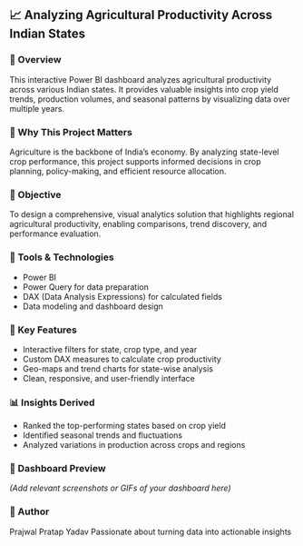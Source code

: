 ## 📈 Analyzing Agricultural Productivity Across Indian States

### 📌 Overview
This interactive Power BI dashboard analyzes agricultural productivity across various Indian states. It provides valuable insights into crop yield trends, production volumes, and seasonal patterns by visualizing data over multiple years.

### 🌟 Why This Project Matters
Agriculture is the backbone of India’s economy. By analyzing state-level crop performance, this project supports informed decisions in crop planning, policy-making, and efficient resource allocation.

### 🎯 Objective
To design a comprehensive, visual analytics solution that highlights regional agricultural productivity, enabling comparisons, trend discovery, and performance evaluation.

### 🧰 Tools & Technologies
- Power BI
- Power Query for data preparation
- DAX (Data Analysis Expressions) for calculated fields
- Data modeling and dashboard design

### 🚀 Key Features
- Interactive filters for state, crop type, and year
- Custom DAX measures to calculate crop productivity
- Geo-maps and trend charts for state-wise analysis
- Clean, responsive, and user-friendly interface

### 📊 Insights Derived
- Ranked the top-performing states based on crop yield
- Identified seasonal trends and fluctuations
- Analyzed variations in production across crops and regions

### 📎 Dashboard Preview
*(Add relevant screenshots or GIFs of your dashboard here)*

### 👤 Author
Prajwal Pratap Yadav
Passionate about turning data into actionable insights
